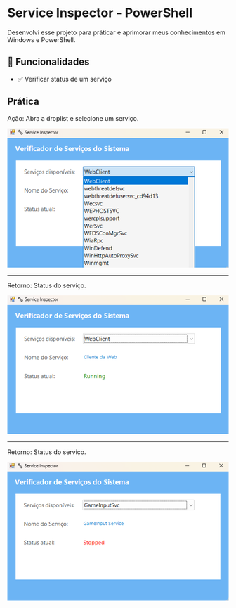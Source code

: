 # Service Inspector - PowerShell

Desenvolvi esse projeto para práticar e aprimorar meus conhecimentos em Windows e PowerShell.

## 🚀 Funcionalidades

- ✅ Verificar status de um serviço

## Prática

Ação: Abra a droplist e selecione um serviço.

![Demonstração do ServiceInspector](img/select.png)

---

Retorno: Status do serviço.

![Demonstração do ServiceInspector](img/running.png)

---

Retorno: Status do serviço.

![Demonstração do ServiceInspector](img/stopped.png)
